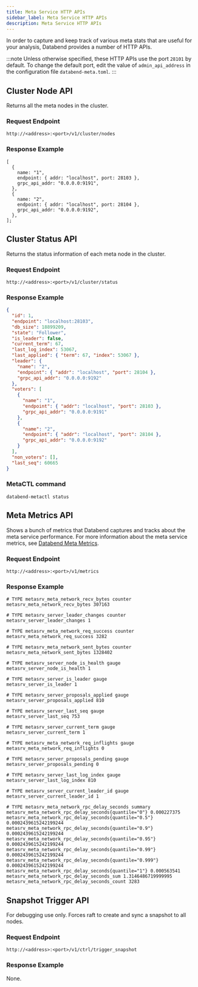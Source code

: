 ```yaml
---
title: Meta Service HTTP APIs
sidebar_label: Meta Service HTTP APIs
description: Meta Service HTTP APIs
---
```


In order to capture and keep track of various meta stats that are useful for your analysis, Databend provides a number of HTTP APIs.

:::note
Unless otherwise specified, these HTTP APIs use the port `28101` by default. To change the default port, edit the value of `admin_api_address` in the configuration file `databend-meta.toml`.
:::

## Cluster Node API

Returns all the meta nodes in the cluster.

### Request Endpoint

`http://<address>:<port>/v1/cluster/nodes`

### Response Example

```
[
  {
    name: "1",
    endpoint: { addr: "localhost", port: 28103 },
    grpc_api_addr: "0.0.0.0:9191",
  },
  {
    name: "2",
    endpoint: { addr: "localhost", port: 28104 },
    grpc_api_addr: "0.0.0.0:9192",
  },
];
```

## Cluster Status API

Returns the status information of each meta node in the cluster.

### Request Endpoint

`http://<address>:<port>/v1/cluster/status`

### Response Example

```json
{
  "id": 1,
  "endpoint": "localhost:28103",
  "db_size": 18899209,
  "state": "Follower",
  "is_leader": false,
  "current_term": 67,
  "last_log_index": 53067,
  "last_applied": { "term": 67, "index": 53067 },
  "leader": {
    "name": "2",
    "endpoint": { "addr": "localhost", "port": 28104 },
    "grpc_api_addr": "0.0.0.0:9192"
  },
  "voters": [
    {
      "name": "1",
      "endpoint": { "addr": "localhost", "port": 28103 },
      "grpc_api_addr": "0.0.0.0:9191"
    },
    {
      "name": "2",
      "endpoint": { "addr": "localhost", "port": 28104 },
      "grpc_api_addr": "0.0.0.0:9192"
    }
  ],
  "non_voters": [],
  "last_seq": 60665
}
```

### MetaCTL command

```shell
databend-metactl status
```

## Meta Metrics API

Shows a bunch of metrics that Databend captures and tracks about the meta service performance. For more information about the meta service metrics, see [Databend Meta Metrics](../../03-monitor/10-metasrv-metrics.md).

### Request Endpoint

`http://<address>:<port>/v1/metrics`

### Response Example

```
# TYPE metasrv_meta_network_recv_bytes counter
metasrv_meta_network_recv_bytes 307163

# TYPE metasrv_server_leader_changes counter
metasrv_server_leader_changes 1

# TYPE metasrv_meta_network_req_success counter
metasrv_meta_network_req_success 3282

# TYPE metasrv_meta_network_sent_bytes counter
metasrv_meta_network_sent_bytes 1328402

# TYPE metasrv_server_node_is_health gauge
metasrv_server_node_is_health 1

# TYPE metasrv_server_is_leader gauge
metasrv_server_is_leader 1

# TYPE metasrv_server_proposals_applied gauge
metasrv_server_proposals_applied 810

# TYPE metasrv_server_last_seq gauge
metasrv_server_last_seq 753

# TYPE metasrv_server_current_term gauge
metasrv_server_current_term 1

# TYPE metasrv_meta_network_req_inflights gauge
metasrv_meta_network_req_inflights 0

# TYPE metasrv_server_proposals_pending gauge
metasrv_server_proposals_pending 0

# TYPE metasrv_server_last_log_index gauge
metasrv_server_last_log_index 810

# TYPE metasrv_server_current_leader_id gauge
metasrv_server_current_leader_id 1

# TYPE metasrv_meta_network_rpc_delay_seconds summary
metasrv_meta_network_rpc_delay_seconds{quantile="0"} 0.000227375
metasrv_meta_network_rpc_delay_seconds{quantile="0.5"} 0.0002439615242199244
metasrv_meta_network_rpc_delay_seconds{quantile="0.9"} 0.0002439615242199244
metasrv_meta_network_rpc_delay_seconds{quantile="0.95"} 0.0002439615242199244
metasrv_meta_network_rpc_delay_seconds{quantile="0.99"} 0.0002439615242199244
metasrv_meta_network_rpc_delay_seconds{quantile="0.999"} 0.0002439615242199244
metasrv_meta_network_rpc_delay_seconds{quantile="1"} 0.000563541
metasrv_meta_network_rpc_delay_seconds_sum 1.3146486719999995
metasrv_meta_network_rpc_delay_seconds_count 3283
```

## Snapshot Trigger API

For debugging use only. Forces raft to create and sync a snapshot to all nodes.

### Request Endpoint

`http://<address>:<port>/v1/ctrl/trigger_snapshot`

### Response Example

None.
